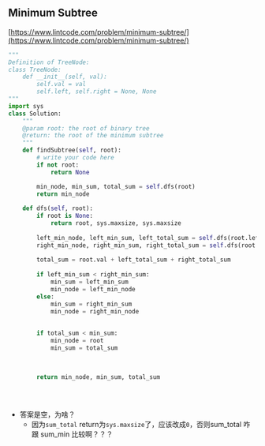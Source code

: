 ## Minimum Subtree

[https://www.lintcode.com/problem/minimum-subtree/](https://www.lintcode.com/problem/minimum-subtree/)

```py
"""
Definition of TreeNode:
class TreeNode:
    def __init__(self, val):
        self.val = val
        self.left, self.right = None, None
"""
import sys
class Solution:
    """
    @param root: the root of binary tree
    @return: the root of the minimum subtree
    """
    def findSubtree(self, root):
        # write your code here
        if not root:
            return None

        min_node, min_sum, total_sum = self.dfs(root)
        return min_node
        
    def dfs(self, root):
        if root is None:
            return root, sys.maxsize, sys.maxsize
        
        left_min_node, left_min_sum, left_total_sum = self.dfs(root.left)
        right_min_node, right_min_sum, right_total_sum = self.dfs(root.right)
        
        total_sum = root.val + left_total_sum + right_total_sum
        
        if left_min_sum < right_min_sum:
            min_sum = left_min_sum
            min_node = left_min_node
        else:
            min_sum = right_min_sum
            min_node = right_min_node
            
        
        if total_sum < min_sum:
            min_node = root
            min_sum = total_sum

        
        
        return min_node, min_sum, total_sum
                

         
```
- 答案是空，为啥？
    - 因为``sum_total`` return为``sys.maxsize``了，应该改成``0``，否则sum_total 咋跟 sum_min 比较啊？？？



